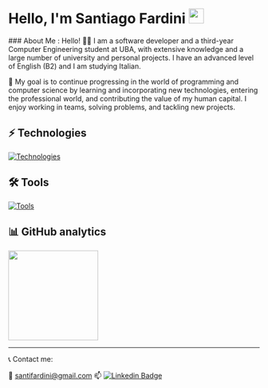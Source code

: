  <h1>
    Hello, I'm Santiago Fardini
    <img src="https://media.giphy.com/media/hvRJCLFzcasrR4ia7z/giphy.gif" width="30px"/>
  </h1>
###  About Me :
Hello! 👋🏻 I am a software developer and a third-year Computer Engineering student at UBA, with extensive knowledge and a large number of university and personal projects. I have an advanced level of English (B2) and I am studying Italian.

🤝 My goal is to continue progressing in the world of programming and computer science by learning and incorporating new technologies, entering the professional world, and contributing the value of my human capital. I enjoy working in teams, solving problems, and tackling new projects.

## ⚡ Technologies 

[![Technologies](https://skillicons.dev/icons?i=cpp,py,js,html,css,bootstrap,c,docker,git,mysql,postgres&perline=13)](https://skillicons.dev)

## 🛠 Tools

[![Tools](https://skillicons.dev/icons?i=vscode,visualstudio,clion,pycharm,bash,powershell,linux,ubuntu,windows,github,notion,postman,stackoverflow&perline=13)](https://skillicons.dev)

## 📊 GitHub analytics

<img height="180em" src="https://github-readme-stats-eight-theta.vercel.app/api/top-langs/?username=FARDOO&layout=compact&langs_count=8&theme=vision-friendly-dark"/>

---
📞 Contact me:

📧 santifardini@gmail.com
:mailbox: [![Linkedin Badge](https://img.shields.io/badge/LinkedIn-blue?style=flat&logo=Linkedin&logoColor=white)](https://www.linkedin.com/in/santiagofardini/)
